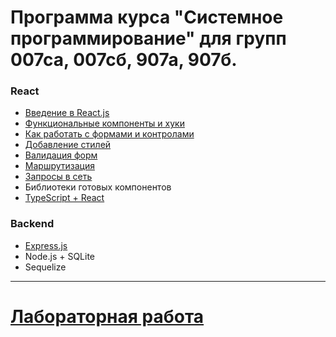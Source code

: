 # Программа курса "Системное программирование" для групп 007са, 007сб, 907а, 907б.

### React
* [Введение в React.js](https://dmitryweiner.github.io/lectures/React%20-%20Basic.html#/)
* [Функциональные компоненты и хуки](https://dmitryweiner.github.io/lectures/React%20-%20Hooks.html#/)
* [Как работать с формами и контролами](https://dmitryweiner.github.io/lectures/React%20-%20Form%20controls.html#/)
* [Добавление стилей](https://dmitryweiner.github.io/lectures/React%20-%20Styles%20and%20assets.html#/)
* [Валидация форм](https://dmitryweiner.github.io/lectures/React%20-%20Form%20validation.html#/)
* [Маршрутизация](https://dmitryweiner.github.io/lectures/React%20-%20Router.html#/)
* [Запросы в сеть](https://dmitryweiner.github.io/lectures/React%20-%20Network.html#/)
* Библиотеки готовых компонентов
* [TypeScript + React](https://dmitryweiner.github.io/lectures/React%20-%20TypeScript%20with%20React.html#/)

### Backend
* [Express.js](https://dmitryweiner.github.io/lectures/Express.html#/)
* Node.js + SQLite
* Sequelize

<hr/>

# [Лабораторная работа](laba.md)